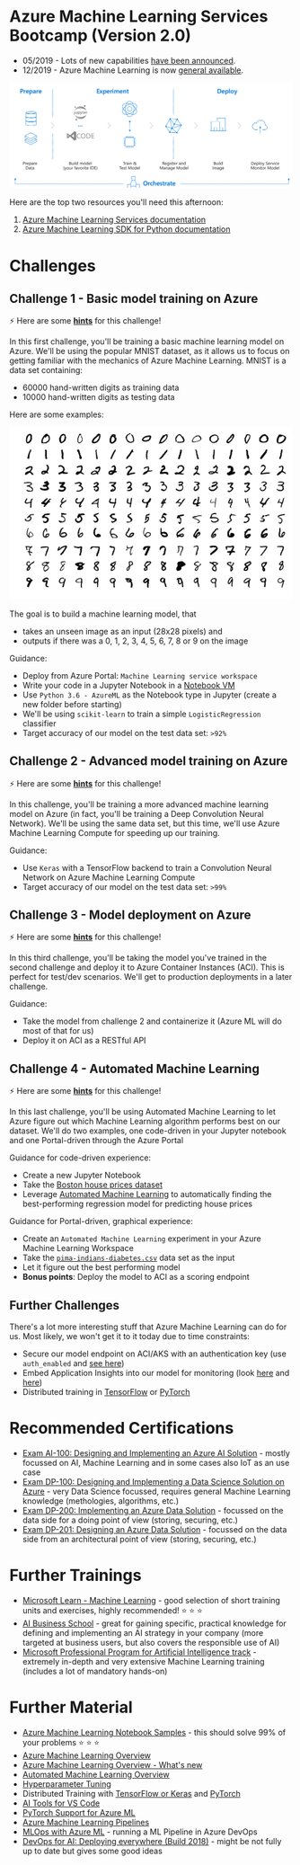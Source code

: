 # Azure Machine Learning Services Bootcamp (Version 2.0)


* 05/2019 - Lots of new capabilities [have been announced](https://azure.microsoft.com/en-us/blog/making-ai-real-for-every-developer-and-every-organization/).
* 12/2019 - Azure Machine Learning is now [general available](https://azure.microsoft.com/en-us/blog/azure-machine-learning-service-a-look-under-the-hood/).

![alt text](images/logo.png "Azure Machine Learning Services")

Here are the top two resources you'll need this afternoon:

1. [Azure Machine Learning Services documentation](https://docs.microsoft.com/en-us/azure/machine-learning/service/)
1. [Azure Machine Learning SDK for Python documentation](https://docs.microsoft.com/en-us/python/api/overview/azure/ml/intro?view=azure-ml-py)

# Challenges

## Challenge 1 - Basic model training on Azure

:zap: Here are some **[hints](hints/challenge_01.md)** for this challenge!

In this first challenge, you'll be training a basic machine learning model on Azure. We'll be using the popular MNIST dataset, as it allows us to focus on getting familiar with the mechanics of Azure Machine Learning. MNIST is a data set containing:

* 60000 hand-written digits as training data
* 10000 hand-written digits as testing data

Here are some examples:

![alt text](images/mnist.png "The MNIST dataset")

The goal is to build a machine learning model, that
* takes an unseen image as an input (28x28 pixels) and
* outputs if there was a 0, 1, 2, 3, 4, 5, 6, 7, 8 or 9 on the image

Guidance:
* Deploy from Azure Portal: `Machine Learning service workspace`
* Write your code in a Jupyter Notebook in a [Notebook VM](https://docs.microsoft.com/en-us/azure/machine-learning/service/quickstart-run-cloud-notebook)
* Use `Python 3.6 - AzureML` as the Notebook type in Jupyter (create a new folder before starting)
* We'll be using `scikit-learn` to train a simple `LogisticRegression` classifier
* Target accuracy of our model on the test data set: `>92%`

## Challenge 2 - Advanced model training on Azure

:zap: Here are some **[hints](hints/challenge_02.md)** for this challenge!

In this challenge, you'll be training a more advanced machine learning model on Azure (in fact, you'll be training a Deep Convolution Neural Network). We'll be using the same data set, but this time, we'll use Azure Machine Learning Compute for speeding up our training.

Guidance:
* Use `Keras` with a TensorFlow backend to train a Convolution Neural Network on Azure Machine Learning Compute
* Target accuracy of our model on the test data set: `>99%`

## Challenge 3 - Model deployment on Azure

:zap: Here are some **[hints](hints/challenge_03.md)** for this challenge!

In this third challenge, you'll be taking the model you've trained in the second challenge and deploy it to Azure Container Instances (ACI). This is perfect for test/dev scenarios. We'll get to production deployments in a later challenge.

Guidance:
* Take the model from challenge 2 and containerize it (Azure ML will do most of that for us)
* Deploy it on ACI as a RESTful API

## Challenge 4 - Automated Machine Learning

:zap: Here are some **[hints](hints/challenge_04.md)** for this challenge!

In this last challenge, you'll be using Automated Machine Learning to let Azure figure out which Machine Learning algorithm performs best on our dataset. We'll do two examples, one code-driven in your Jupyter notebook and one Portal-driven through the Azure Portal

Guidance for code-driven experience:
* Create a new Jupyter Notebook
* Take the [Boston house prices dataset](http://scikit-learn.org/stable/datasets/index.html#boston-dataset)
* Leverage [Automated Machine Learning](https://docs.microsoft.com/en-us/azure/machine-learning/service/tutorial-auto-train-models) to automatically finding the best-performing regression model for predicting house prices

Guidance for Portal-driven, graphical experience:

* Create an `Automated Machine Learning` experiment in your Azure Machine Learning Workspace
* Take the [`pima-indians-diabetes.csv`](../data/pima-indians-diabetes.csv) data set as the input
* Let it figure out the best performing model
* **Bonus points**: Deploy the model to ACI as a scoring endpoint

## Further Challenges

There's a lot more interesting stuff that Azure Machine Learning can do for us. Most likely, we won't get it to it today due to time constraints:

* Secure our model endpoint on ACI/AKS with an authentication key (use `auth_enabled` and [see here](https://docs.microsoft.com/en-us/azure/machine-learning/service/how-to-consume-web-service#connection-information))
* Embed Application Insights into our model for monitoring (look [here](https://docs.microsoft.com/en-us/azure/machine-learning/service/how-to-enable-data-collection) and [here](https://docs.microsoft.com/en-us/azure/machine-learning/service/how-to-enable-app-insights))
* Distributed training in [TensorFlow](https://docs.microsoft.com/en-us/azure/machine-learning/service/how-to-train-tensorflow#distributed-training) or [PyTorch](https://docs.microsoft.com/en-us/azure/machine-learning/service/how-to-train-pytorch#distributed-training)

# Recommended Certifications

* [Exam AI-100: Designing and Implementing an Azure AI Solution](https://www.microsoft.com/en-us/learning/exam-ai-100.aspx) - mostly focussed on AI, Machine Learning and in some cases also IoT as an use case
* [Exam DP-100: Designing and Implementing a Data Science Solution on Azure](https://www.microsoft.com/en-us/learning/exam-dp-100.aspx) - very Data Science focussed, requires general Machine Learning knowledge (methologies, algorithms, etc.)
* [Exam DP-200: Implementing an Azure Data Solution](https://www.microsoft.com/en-us/learning/exam-dp-200.aspx) - focussed on the data side for a doing point of view (storing, securing, etc.)
* [Exam DP-201: Designing an Azure Data Solution](https://www.microsoft.com/en-us/learning/exam-dp-201.aspx) - focussed on the data side from an architectural point of view (storing, securing, etc.)


# Further Trainings

* [Microsoft Learn - Machine Learning](https://docs.microsoft.com/en-us/learn/browse/?roles=data-scientist&term=machine%20learning) - good selection of short training units and exercises, highly recommended! :star: :star: :star:
* [AI Business School](https://aischool.microsoft.com) - great for gaining specific, practical knowledge for defining and implementing an AI strategy in your company (more targeted at business users, but also covers the responsible use of AI)
* [Microsoft Professional Program for Artificial Intelligence track](https://academy.microsoft.com/en-us/tracks/artificial-intelligence) - extremely in-depth and very extensive Machine Learning training (includes a lot of mandatory hands-on)

# Further Material

* [Azure Machine Learning Notebook Samples](https://github.com/Azure/MachineLearningNotebooks) - this should solve 99% of your problems :star: :star: :star:
* [Azure Machine Learning Overview](https://azure.microsoft.com/en-us/blog/azure-ai-making-ai-real-for-business/)
* [Azure Machine Learning Overview - What's new](https://azure.microsoft.com/en-us/blog/what-s-new-in-azure-machine-learning-service/)
* [Automated Machine Learning Overview](https://azure.microsoft.com/en-us/blog/announcing-automated-ml-capability-in-azure-machine-learning/)
* [Hyperparameter Tuning](https://docs.microsoft.com/en-us/azure/machine-learning/service/how-to-tune-hyperparameters)
* Distributed Training with [TensorFlow or Keras](https://docs.microsoft.com/en-us/azure/machine-learning/service/how-to-train-tensorflow#distributed-training) and [PyTorch](https://docs.microsoft.com/en-us/azure/machine-learning/service/how-to-train-pytorch#distributed-training)
* [AI Tools for VS Code](https://visualstudio.microsoft.com/downloads/ai-tools-vscode/)
* [PyTorch Support for Azure ML](https://azure.microsoft.com/en-us/blog/world-class-pytorch-support-on-azure/)
* [Azure Machine Learning Pipelines](https://docs.microsoft.com/en-us/azure/machine-learning/service/concept-ml-pipelines)
* [MLOps with Azure ML](https://github.com/microsoft/MLOpsPython) - running a ML Pipeline in Azure DevOps
* [DevOps for AI: Deploying everywhere (Build 2018)](https://www.youtube.com/watch?v=Fo220toRwhM) - might be not fully up to date but gives some good ideas